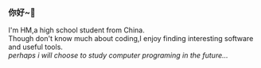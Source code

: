 ### 你好~👋
I'm HM,a high school student from China.                                                          
Though don't know much about coding,I enjoy finding interesting software and useful tools.        
*perhaps i will choose to study computer programing in the future...*
